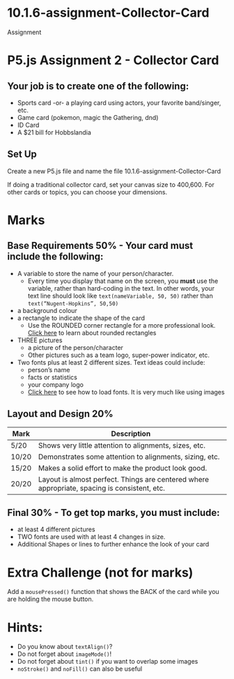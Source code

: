 # 10.1.6-assignment-Collector-Card
Assignment


# P5.js Assignment 2 - Collector Card

## Your job is to create one of the following:
- Sports card -or- a playing card using actors, your favorite band/singer, etc.
- Game card (pokemon, magic the Gathering, dnd)
- ID Card 
- A $21 bill for Hobbslandia

## Set Up
Create a new P5.js file and name the file 10.1.6-assignment-Collector-Card

If doing a traditional collector card, set your canvas size to 400,600.  For other cards or topics, you can choose your dimensions. 


# Marks 
## Base Requirements 50% - Your card must include the following:
- A variable to store the name of your person/character.
  - Every time you display that name on the screen, you **must** use the variable, rather than hard-coding in the text.  In other words, your text line should look like `text(nameVariable, 50, 50)` rather than `text(“Nugent-Hopkins”, 50,50)`
- a background colour
- a rectangle to indicate the shape of the card
  - Use the ROUNDED corner rectangle for a more professional look.  [Click here](https://p5js.org/reference/#/p5/rect) to learn about rounded rectangles
- THREE pictures
  - a picture of the person/character
  - Other pictures such as a  team logo, super-power indicator, etc.
- Two fonts plus at least 2 different sizes. Text ideas could include:
  - person’s name
  - facts or statistics
  - your company logo
  - [Click here](https://www.geeksforgeeks.org/p5-js-loadfont-function/) to see how to load fonts. It is very much like using images

## Layout and Design 20%
| Mark | Description |
| ----------- | ----------- |
| 5/20 | Shows very little attention to alignments, sizes, etc. |
| 10/20 | Demonstrates some attention to alignments, sizing, etc. |
| 15/20 | Makes a solid effort to make the product look good. |
| 20/20 | Layout is almost perfect.  Things are centered where appropriate, spacing is consistent, etc. |

## Final 30% - To get top marks, you must include:
- at least 4 different pictures
- TWO fonts are used with at least 4 changes in size.
- Additional Shapes or lines to further enhance the look of your card

# Extra Challenge (not for marks)
Add a `mousePressed()` function that shows the BACK of the card while you are holding the mouse button.

# Hints: 
- Do you know about `textAlign()`?
- Do not forget about `imageMode()`!
- Do not forget about `tint()` if you want to overlap some images
- `noStroke()` and  `noFill()` can also be useful
